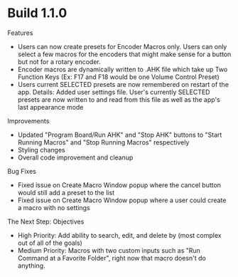 # Build 1.1.0
Features
* Users can now create presets for Encoder Macros only. Users can only select a few macros for the encoders that might make sense for a button but not for a rotary encoder.
* Encoder macros are dynamically written to .AHK file which take up Two Function Keys (Ex: F17 and F18 would be one Volume Control Preset)
* Users current SELECTED presets are now remembered on restart of the app. Details: Added user settings file. User's currently SELECTED presets are now written to and read from this file as well as the app's last appearance mode

Improvements
* Updated "Program Board/Run AHK" and "Stop AHK" buttons to "Start Running Macros" and "Stop Running Macros" respectively
* Styling changes
* Overall code improvement and cleanup

Bug Fixes
* Fixed issue on Create Macro Window popup where the cancel button would still add a preset to the list
* Fixed issue on Create Macro Window popup where a user could create a macro with no settings

The Next Step: Objectives
* High Priority: Add ability to search, edit, and delete by (most complex out of all of the goals)
* Medium Priority: Macros with two custom inputs such as "Run Command at a Favorite Folder", right now that macro doesn't do anything.
